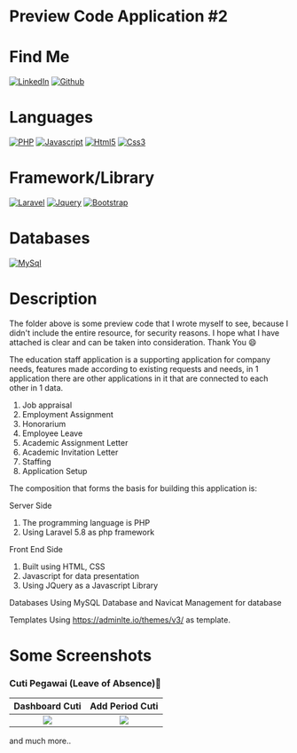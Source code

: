 
# Preview Code Application #2

# Find Me

[![LinkedIn](https://img.shields.io/badge/LinkedIn-0077B5?style=for-the-badge&logo=linkedin&logoColor=white)](https://www.linkedin.com/in/suharyadi-3423a3193/)
[![Github](https://img.shields.io/badge/GitHub-100000?style=for-the-badge&logo=github&logoColor=white)](https://github.com/suharyadi2112)

# Languages

[![PHP](https://img.shields.io/badge/PHP-777BB4?style=for-the-badge&logo=php&logoColor=white)](https://www.php.net/manual/en/index.php)
[![Javascript](https://img.shields.io/badge/JavaScript-323330?style=for-the-badge&logo=javascript&logoColor=F7DF1E)](https://developer.mozilla.org/en-US/docs/Learn/Getting_started_with_the_web/JavaScript_basics?retiredLocale=id)
[![Html5](https://img.shields.io/badge/HTML5-E34F26?style=for-the-badge&logo=html5&logoColor=white)](https://developer.mozilla.org/en-US/docs/Web/HTML)
[![Css3](https://img.shields.io/badge/CSS3-1572B6?style=for-the-badge&logo=css3&logoColor=white)](https://developer.mozilla.org/en-US/docs/Web/CSS)

# Framework/Library

[![Laravel](https://img.shields.io/badge/Laravel-FF2D20?style=for-the-badge&logo=laravel&logoColor=white)](https://laravel.com/)
[![Jquery](https://img.shields.io/badge/jQuery-0769AD?style=for-the-badge&logo=jquery&logoColor=white)](https://jquery.com/)
[![Bootstrap](https://img.shields.io/badge/bootstrap-%23563D7C.svg?style=for-the-badge&logo=bootstrap&logoColor=white)](https://getbootstrap.com/)

# Databases

[![MySql](https://img.shields.io/badge/mysql-%2300f.svg?style=for-the-badge&logo=mysql&logoColor=white)](https://www.mysql.com/)

# Description

The folder above is some preview code that I wrote myself to see, because I didn't include the entire resource, for security reasons. I hope what I have attached is clear and can be taken into consideration. Thank You 😄

The education staff application is a supporting application for company needs, features made according to existing requests and needs,
in 1 application there are other applications in it that are connected to each other in 1 data.

<ol>
  <li>Job appraisal</li><li>Employment Assignment</li><li>Honorarium</li><li>Employee Leave</li><li>Academic Assignment Letter</li><li>Academic Invitation Letter</li><li>Staffing</li><li>Application Setup</li>
</ol> 

The composition that forms the basis for building this application is:
 
Server Side
<ol>
  <li>The programming language is PHP</li>
  <li>Using Laravel 5.8 as php framework</li>
</ol>

Front End Side
<ol>
  <li>Built using HTML, CSS</li>
  <li>Javascript for data presentation</li>
  <li>Using JQuery as a Javascript Library</li>
</ol>

Databases
Using MySQL Database and Navicat Management for database

Templates
Using https://adminlte.io/themes/v3/ as template.

# Some Screenshots

<h3>Cuti Pegawai (Leave of Absence)&#x1F53D;</h3>

Dashboard Cuti             |  Add Period Cuti
:-------------------------:|:-------------------------:
<img src="https://user-images.githubusercontent.com/105489642/168763205-3b9c7958-bc9a-45c4-a81f-b9214af36824.jpg">  |  <img src="https://user-images.githubusercontent.com/105489642/168764589-3092f911-0423-4377-a4dd-a143f8c4ed2a.jpg">

and much more..
